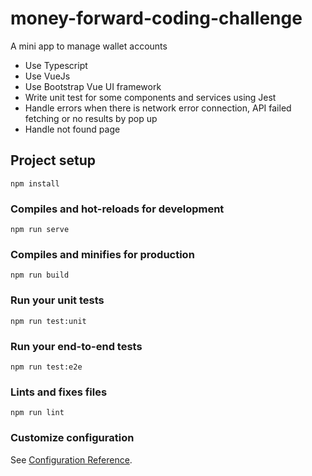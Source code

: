 # money-forward-coding-challenge
A mini app to manage wallet accounts
- Use Typescript
- Use VueJs
- Use Bootstrap Vue UI framework
- Write unit test for some components and services using Jest
- Handle errors when there is network error connection, API failed fetching or no results by pop up
- Handle not found page

## Project setup
```
npm install
```

### Compiles and hot-reloads for development
```
npm run serve
```

### Compiles and minifies for production
```
npm run build
```

### Run your unit tests
```
npm run test:unit
```

### Run your end-to-end tests
```
npm run test:e2e
```

### Lints and fixes files
```
npm run lint
```

### Customize configuration
See [Configuration Reference](https://cli.vuejs.org/config/).
